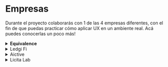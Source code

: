 # Empresas

Durante el proyecto colaborarás con 1 de las 4 empresas diferentes, con el fin de que puedas practicar cómo aplicar UX en un ambiente real. Acá puedes conocerlas un poco más!

<details>

<summary><strong>Equivalence</strong></summary>

##

</details>

<details>

<summary>Ledgi Fi</summary>



</details>

<details>

<summary>Aictive</summary>

##

</details>

<details>

<summary>Licita Lab</summary>



</details>

